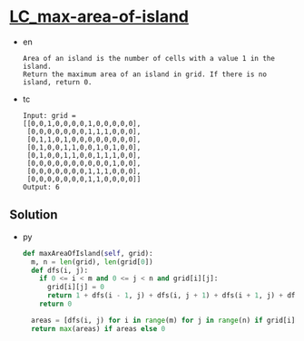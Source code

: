 # [LC_max-area-of-island](https://leetcode.com/problems/max-area-of-island)

* en

  ```en
  Area of an island is the number of cells with a value 1 in the island.
  Return the maximum area of an island in grid. If there is no island, return 0.
  ```

* tc

  ```tc
  Input: grid =
  [[0,0,1,0,0,0,0,1,0,0,0,0,0],
   [0,0,0,0,0,0,0,1,1,1,0,0,0],
   [0,1,1,0,1,0,0,0,0,0,0,0,0],
   [0,1,0,0,1,1,0,0,1,0,1,0,0],
   [0,1,0,0,1,1,0,0,1,1,1,0,0],
   [0,0,0,0,0,0,0,0,0,0,1,0,0],
   [0,0,0,0,0,0,0,1,1,1,0,0,0],
   [0,0,0,0,0,0,0,1,1,0,0,0,0]]
  Output: 6
  ```

## Solution

* py

  ```py
  def maxAreaOfIsland(self, grid):
    m, n = len(grid), len(grid[0])
    def dfs(i, j):
      if 0 <= i < m and 0 <= j < n and grid[i][j]:
        grid[i][j] = 0
        return 1 + dfs(i - 1, j) + dfs(i, j + 1) + dfs(i + 1, j) + dfs(i, j - 1)
      return 0

    areas = [dfs(i, j) for i in range(m) for j in range(n) if grid[i][j]]
    return max(areas) if areas else 0
  ```

